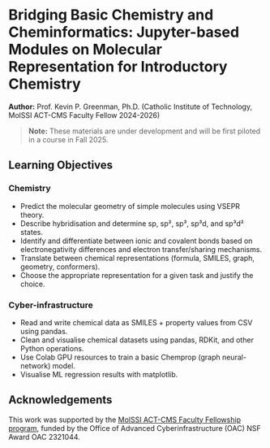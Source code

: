 # Bridging Basic Chemistry and Cheminformatics: Jupyter-based Modules on Molecular Representation for Introductory Chemistry

**Author:** Prof. Kevin P. Greenman, Ph.D. (Catholic Institute of Technology, MolSSI ACT-CMS Faculty Fellow 2024-2026)

> **Note:** These materials are under development and will be first piloted in a course in Fall 2025.

## Learning Objectives

### Chemistry

* Predict the molecular geometry of simple molecules using VSEPR theory.
* Describe hybridisation and determine sp, sp², sp³, sp³d, and sp³d² states.
* Identify and differentiate between ionic and covalent bonds based on electronegativity differences and electron transfer/sharing mechanisms.
* Translate between chemical representations (formula, SMILES, graph, geometry, conformers).
* Choose the appropriate representation for a given task and justify the choice.

### Cyber-infrastructure

* Read and write chemical data as SMILES + property values from CSV using pandas.
* Clean and visualise chemical datasets using pandas, RDKit, and other Python operations.
* Use Colab GPU resources to train a basic Chemprop (graph neural-network) model.
* Visualise ML regression results with matplotlib.

## Acknowledgements

This work was supported by the [MolSSI ACT-CMS Faculty Fellowship program](https://act-cms.molssi.org/), funded by the Office of Advanced Cyberinfrastructure (OAC) NSF Award OAC 2321044.
